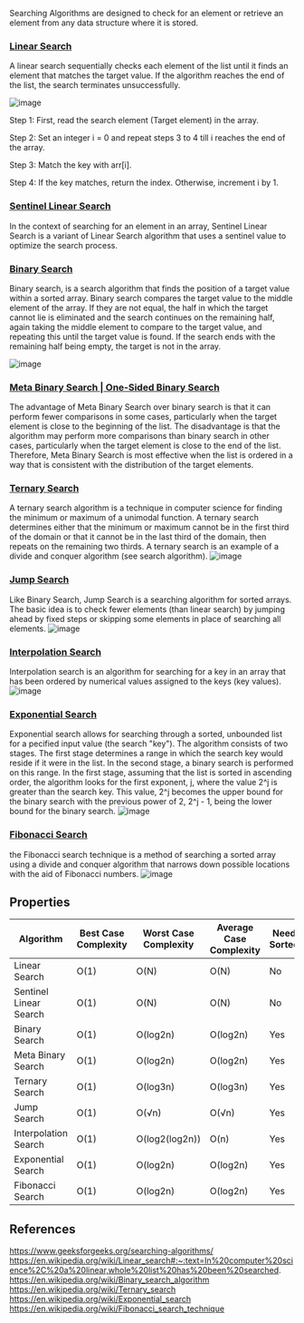 Searching Algorithms are designed to check for an element or retrieve an element from any data structure where it is stored.



### [Linear Search](https://www.geeksforgeeks.org/linear-search/)
A linear search sequentially checks each element of the list until it finds an element that matches the target value. 
If the algorithm reaches the end of the list, the search terminates unsuccessfully.

![image](https://user-images.githubusercontent.com/108831247/230428757-73951f0a-9c03-486b-a398-b5f88432e573.png)

Step 1: First, read the search element (Target element) in the array.

Step 2: Set an integer i = 0 and repeat steps 3 to 4 till i reaches the end of the array.

Step 3: Match the key with arr[i].

Step 4: If the key matches, return the index. Otherwise, increment i by 1.

### [Sentinel Linear Search](https://www.geeksforgeeks.org/sentinel-linear-search/)

In the context of searching for an element in an array, Sentinel Linear Search is a variant of Linear Search algorithm that uses a sentinel value to optimize the search process.


### [Binary Search](https://www.geeksforgeeks.org/binary-search/)
Binary search, is a search algorithm that finds the position of a target value within a sorted array. Binary search compares the target value to the middle element of the array. If they are not equal, the half in which the target cannot lie is eliminated and the search continues on the remaining half, again taking the middle element to compare to the target value, and repeating this until the target value is found. If the search ends with the remaining half being empty, the target is not in the array.

![image](https://user-images.githubusercontent.com/108831247/230430071-0b6f8137-f888-45b6-b7c5-655c1fa77ff2.png)


### [Meta Binary Search | One-Sided Binary Search](https://www.geeksforgeeks.org/meta-binary-search-one-sided-binary-search/)
The advantage of Meta Binary Search over binary search is that it can perform fewer comparisons in some cases, particularly when the target element is close to the beginning of the list. The disadvantage is that the algorithm may perform more comparisons than binary search in other cases, particularly when the target element is close to the end of the list. Therefore, Meta Binary Search is most effective when the list is ordered in a way that is consistent with the distribution of the target elements.

### [Ternary Search](https://www.geeksforgeeks.org/ternary-search/)
A ternary search algorithm is a technique in computer science for finding the minimum or maximum of a unimodal function. A ternary search determines either that the minimum or maximum cannot be in the first third of the domain or that it cannot be in the last third of the domain, then repeats on the remaining two thirds. A ternary search is an example of a divide and conquer algorithm (see search algorithm).
![image](https://user-images.githubusercontent.com/108831247/230431078-01842d13-417a-4597-8241-d5741f93d6cd.png)

### [Jump Search](https://www.geeksforgeeks.org/jump-search/)
Like Binary Search, Jump Search is a searching algorithm for sorted arrays. The basic idea is to check fewer elements (than linear search) by jumping ahead by fixed steps or skipping some elements in place of searching all elements.
![image](https://user-images.githubusercontent.com/108831247/230431600-c4365368-98fc-4221-aed9-37a7ef799cf8.png)

### [Interpolation Search](https://www.geeksforgeeks.org/interpolation-search/)
Interpolation search is an algorithm for searching for a key in an array that has been ordered by numerical values assigned to the keys (key values).
![image](https://user-images.githubusercontent.com/108831247/230431876-c8d0e764-7b8c-4a82-9fb3-aabeaf0809cc.png)

### [Exponential Search](https://www.geeksforgeeks.org/exponential-search/)
Exponential search allows for searching through a sorted, unbounded list for a pecified input value (the search "key"). The algorithm consists of two stages. The first stage determines a range in which the search key would reside if it were in the list. In the second stage, a binary search is performed on this range. In the first stage, assuming that the list is sorted in ascending order, the algorithm looks for the first exponent, j, where the value 2^j is greater than the search key. This value, 2^j becomes the upper bound for the binary search with the previous power of 2, 2^j - 1, being the lower bound for the binary search.
![image](https://user-images.githubusercontent.com/108831247/230432343-01aa67a5-b241-44a4-b0bc-97ed813d029c.png)

### [Fibonacci Search](https://www.geeksforgeeks.org/fibonacci-search/)
the Fibonacci search technique is a method of searching a sorted array using a divide and conquer algorithm that narrows down possible locations with the aid of Fibonacci numbers.
![image](https://user-images.githubusercontent.com/108831247/230432755-5004aebd-620a-4c18-9b7e-78130f01f956.png)


## Properties

| **Algorithm** | **Best Case Complexity** | **Worst Case Complexity** | **Average Case Complexity** | **Need Sorted** | 
| ------------- | -------------- | --------------- | --------------- | --------------- |
| Linear Search | O(1) | O(N) | O(N) | No |
| Sentinel Linear Search | O(1) | O(N) | O(N) | No |
| Binary Search | O(1) | O(log2n) | O(log2n) | Yes |
| Meta Binary Search |  O(1) | O(log2n) | O(log2n) | Yes |
| Ternary Search | O(1) |  O(log3n) | O(log3n) | Yes |
| Jump Search | O(1) | O(√n) | O(√n) | Yes |
| Interpolation Search | O(1) | O(log2(log2n)) | O(n) | Yes |
| Exponential Search | O(1) | O(log2n) | O(log2n) | Yes |
| Fibonacci Search | O(1) | O(log2n) | O(log2n) | Yes | 



## References
https://www.geeksforgeeks.org/searching-algorithms/
https://en.wikipedia.org/wiki/Linear_search#:~:text=In%20computer%20science%2C%20a%20linear,whole%20list%20has%20been%20searched.
https://en.wikipedia.org/wiki/Binary_search_algorithm
https://en.wikipedia.org/wiki/Ternary_search
https://en.wikipedia.org/wiki/Exponential_search
https://en.wikipedia.org/wiki/Fibonacci_search_technique


